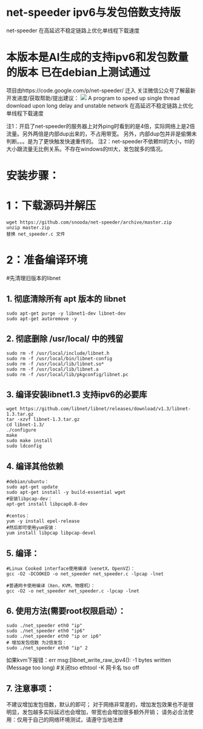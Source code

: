 # net-speeder ipv6与发包倍数支持版
net-speeder 在高延迟不稳定链路上优化单线程下载速度 
# 本版本是AI生成的支持ipv6和发包数量的版本 已在debian上测试通过

项目由https://code.google.com/p/net-speeder/  迁入
关注微信公众号了解最新开发进度/获取帮助/提出建议：
<img src="http://www.snooda.com/images/qrcode.jpg" />
A program to speed up single thread download upon long delay and unstable network
在高延迟不稳定链路上优化单线程下载速度

注1：开启了net-speeder的服务器上对外ping时看到的是4倍，实际网络上是2倍流量。另外两倍是内部dup出来的，不占用带宽。
另外，内部dup包并非是偷懒未判断。。。是为了更快触发快速重传的。
注2：net-speeder不依赖ttl的大小，ttl的大小跟流量无比例关系。不存在windows的ttl大，发包就多的情况。

# 安装步骤：

# 1：下载源码并解压
    wget https://github.com/snooda/net-speeder/archive/master.zip
    unzip master.zip
    替换 net_speeder.c 文件

# 2：准备编译环境
#先清理旧版本的libnet
## 1. 彻底清除所有 apt 版本的 libnet
    sudo apt-get purge -y libnet1-dev libnet-dev
    sudo apt-get autoremove -y

## 2. 彻底删除 /usr/local/ 中的残留
    sudo rm -f /usr/local/include/libnet.h
    sudo rm -f /usr/local/bin/libnet-config
    sudo rm -f /usr/local/lib/libnet.so*
    sudo rm -f /usr/local/lib/libnet.a
    sudo rm -f /usr/local/lib/pkgconfig/libnet.pc

## 3. 编译安装libnet1.3 支持ipv6的必要库
    wget https://github.com/libnet/libnet/releases/download/v1.3/libnet-1.3.tar.gz
    tar -xzvf libnet-1.3.tar.gz
    cd libnet-1.3/
    ./configure
    make
    sudo make install
    sudo ldconfig

## 4. 编译其他依赖
    #debian/ubuntu：
    sudo apt-get update
    sudo apt-get install -y build-essential wget
    #安装libpcap-dev：
    apt-get install libpcap0.8-dev 

    #centos：
    yum -y install epel-release
    #然后即可使用yum安装：
    yum install libpcap libpcap-devel

## 5. 编译：

    #Linux Cooked interface使用编译（venetX，OpenVZ）：
    gcc -O2 -DCOOKED -o net_speeder net_speeder.c -lpcap -lnet

    #普通网卡使用编译（Xen，KVM，物理机）：
    gcc -O2 -o net_speeder net_speeder.c -lpcap -lnet

## 6. 使用方法(需要root权限启动）：
    sudo ./net_speeder eth0 "ip"
    sudo ./net_speeder eth0 "ip6"
    sudo ./net_speeder eth0 "ip or ip6"
    # 增加发包倍数 为2倍发包：
    sudo ./net_speeder eth0 "ip" 2 
    
如果kvm下报错：err msg:[libnet_write_raw_ipv4(): -1 bytes written (Message too long)
    #关闭tso
    ethtool -K 网卡名 tso off
    
## 7. 注意事项：
不建议增加发包倍数，默认的即可；
对于网络非常差的，增加发包效果也不是很明显，发包越多实际延迟也会增加，带宽也会增加很多额外开销；
请务必合法使用：仅用于自己的网络环境测试，请遵守当地法律
